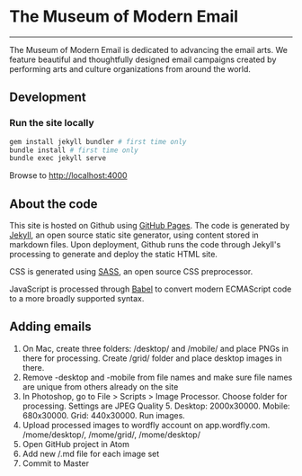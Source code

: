 # The Museum of Modern Email
----------------------------

The Museum of Modern Email is dedicated to advancing the email arts. We feature beautiful and thoughtfully designed email campaigns created by performing arts and culture organizations from around the world.

Development
-----------

### Run the site locally
```bash
gem install jekyll bundler # first time only
bundle install # first time only
bundle exec jekyll serve
```

Browse to [http://localhost:4000](http://localhost:4000)

About the code
--------------

This site is hosted on Github using [GitHub Pages](http://pages.github.com/). The code is generated by [Jekyll](http://jekyllrb.com), an open source static site generator, using content stored in markdown files. Upon deployment, Github runs the code through Jekyll's processing to generate and deploy the static HTML site.

CSS is generated using [SASS](https://sass-lang.com/), an open source CSS preprocessor.

JavaScript is processed through [Babel](https://babeljs.io/) to convert modern ECMAScript code to a more broadly supported syntax.


Adding emails
--------------

1. On Mac, create three folders: /desktop/ and /mobile/ and place PNGs in there for processing. Create /grid/ folder and place desktop images in there.
2. Remove -desktop and -mobile from file names and make sure file names are unique from others already on the site
3. In Photoshop, go to File > Scripts > Image Processor. Choose folder for processing. Settings are JPEG Quality 5. Desktop: 2000x30000. Mobile: 680x30000. Grid: 440x30000. Run images.
4. Upload processed images to wordfly account on app.wordfly.com. /mome/desktop/, /mome/grid/, /mome/desktop/
5. Open GitHub project in Atom
6. Add new /.md file for each image set
7. Commit to Master

